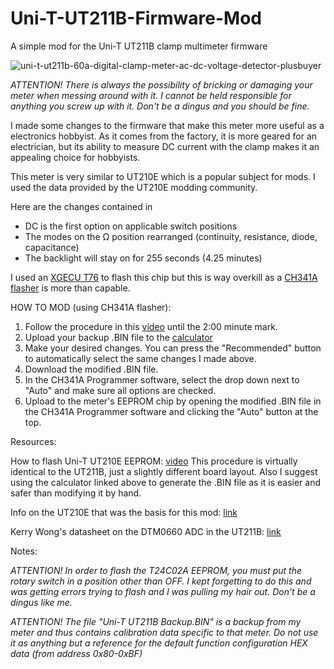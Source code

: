 # Uni-T-UT211B-Firmware-Mod
A simple mod for the Uni-T UT211B clamp multimeter firmware

![uni-t-ut211b-60a-digital-clamp-meter-ac-dc-voltage-detector-plusbuyer](https://github.com/user-attachments/assets/7c94d777-5eeb-4a54-9264-b9fe3145fd66)


*ATTENTION! There is always the possibility of bricking or damaging your meter when messing around with it. I cannot be held responsible for anything you screw up with it. Don't be a dingus and you should be fine.*


I made some changes to the firmware that make this meter more useful as a electronics hobbyist. As it comes from the factory, it is more geared for an electrician, but its ability to measure DC current with the clamp makes it an appealing choice for hobbyists.

This meter is very similar to UT210E which is a popular subject for mods. I used the data provided by the UT210E modding community.

Here are the changes contained in 

 - DC is the first option on applicable switch positions
 - The modes on the Ω position rearranged (continuity, resistance, diode, capacitance)
 - The backlight will stay on for 255 seconds (4.25 minutes)

I used an [XGECU T76](https://www.aliexpress.com/item/3256808123535008.html) to flash this chip but this is way overkill as a [CH341A flasher](https://www.amazon.com/AiTrip-EEPROM-Programmer-CH341A-Adapter/dp/B07VNVVXW6/ref=sr_1_1) is more than capable. 

HOW TO MOD (using CH341A flasher):

 1. Follow the procedure in this [video](https://www.youtube.com/watch?v=fX-Fhq9R4uY) until the 2:00 minute mark.
 2. Upload your backup .BIN file to the [calculator]()
 3. Make your desired changes. You can press the "Recommended" button to automatically select the same changes I made above.
 4. Download the modified .BIN file.
 5. In the CH341A Programmer software, select the drop down next to "Auto" and make sure all options are checked.
 6. Upload to the meter's EEPROM chip by opening the modified .BIN file in the CH341A Programmer software and clicking the "Auto" button at the top. 


Resources:

How to flash Uni-T UT210E EEPROM: [video](https://www.youtube.com/watch?v=fX-Fhq9R4uY)
This procedure is virtually identical to the UT211B, just a slightly different board layout. Also I suggest using the calculator linked above to generate the .BIN file as it is easier and safer than modifying it by hand.

Info on the UT210E that was the basis for this mod: [link](https://github.com/af3556/UT210E)

Kerry Wong's datasheet on the DTM0660 ADC in the UT211B: [link](http://www.kerrywong.com/blog/wp-content/uploads/2016/04/DTM0660DataSheet.pdf)



Notes:

*ATTENTION! In order to flash the T24C02A EEPROM, you must put the rotary switch in a position other than OFF. I kept forgetting to do this and was getting errors trying to flash and I was pulling my hair out. Don't be a dingus like me.*


*ATTENTION! The file "Uni-T UT211B Backup.BIN" is a backup from my meter and thus contains calibration data specific to that meter. Do not use it as anything but a reference for the default function configuration HEX data (from address 0x80-0xBF)*
